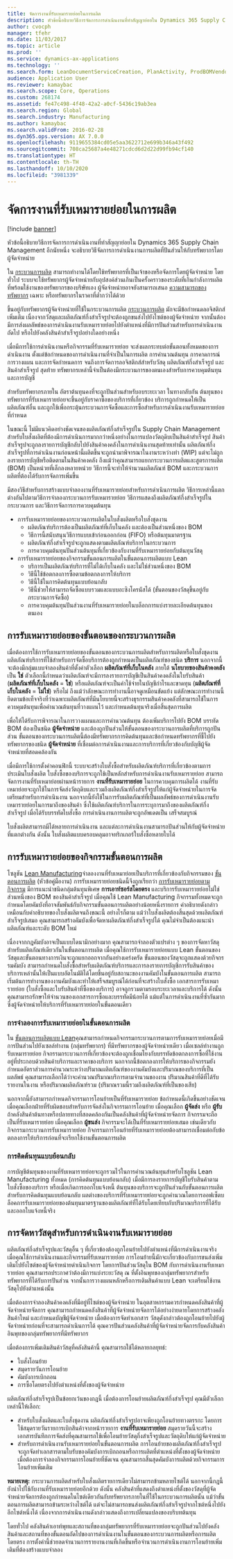 ```yaml
---
title: จัดการงานที่รับเหมารายย่อยในการผลิต
description: หัวข้อนี้อธิบายวิธีการจัดการการดำเนินงานที่ทำสัญญาย่อยใน Dynamics 365 Supply Chain Management อีกนัยหนึ่ง จะอธิบายวิธีจัดการการดำเนินงานการผลิตที่ปันส่วนให้กับทรัพยากรโดยผู้จัดจำหน่าย
author: cvocph
manager: tfehr
ms.date: 11/03/2017
ms.topic: article
ms.prod: ''
ms.service: dynamics-ax-applications
ms.technology: ''
ms.search.form: LeanDocumentServiceCreation, PlanActivity, ProdBOMVendorListPage, ProdRoute, ProdTable, ProdTableListPage, PurchAgreementSubcontractorLookup, RouteTable, WrkCtrResourceGroup, ProdBOMVendorListPagePreviewPane, ProdBOMVendor
audience: Application User
ms.reviewer: kamaybac
ms.search.scope: Core, Operations
ms.custom: 268174
ms.assetid: fe47c498-4f48-42a2-a0cf-5436c19ab3ea
ms.search.region: Global
ms.search.industry: Manufacturing
ms.author: kamaybac
ms.search.validFrom: 2016-02-28
ms.dyn365.ops.version: AX 7.0.0
ms.openlocfilehash: 9119655384cd05e5aa3622712e699b346a43f492
ms.sourcegitcommit: 708ca25687a4e48271cdcd6d2d22d99fb94cf140
ms.translationtype: HT
ms.contentlocale: th-TH
ms.lasthandoff: 10/10/2020
ms.locfileid: "3981339"
---
```

# <a name="manage-subcontracting-work-in-production"></a>จัดการงานที่รับเหมารายย่อยในการผลิต

[!include [banner](../includes/banner.md)]

หัวข้อนี้อธิบายวิธีการจัดการการดำเนินงานที่ทำสัญญาย่อยใน Dynamics 365 Supply Chain Management อีกนัยหนึ่ง จะอธิบายวิธีจัดการการดำเนินงานการผลิตที่ปันส่วนให้กับทรัพยากรโดยผู้จัดจำหน่าย

ใน [กระบวนการผลิต](production-process-overview.md) สามารถทำงานได้โดยใช้ทรัพยากรที่เป็นเจ้าของหรือจัดการโดยผู้จัดจำหน่าย โดยทั่วไป ระบบจะใช้ทรัพยากรผู้จัดจำหน่ายกับอุปสงค์ส่วนเกินเป็นครั้งคราวของระดับที่เกินกำลังการผลิตที่พร้อมใช้งานของทรัพยากรของบริษัทเอง ผู้จัดจำหน่ายอาจยังสามารถเสนอ [ความสามารถของทรัพยากร](resource-capabilities.md) เฉพาะ หรือทรัพยากรในราคาที่ต่ำกว่าได้ด้วย  

ขึ้นอยู่กับทรัพยากรผู้จัดจำหน่ายที่ใช้ในกระบวนการผลิต [กระบวนการผลิต](routes-operations.md) มักจะมีข้อกำหนดลอจิสติกส์เพิ่มเติม เนื่องจากวัสดุและผลิตภัณฑ์กึ่งสำเร็จรูปจะต้องถูกขนส่งไปยังไซต์ของผู้จัดจำหน่าย จากนั้นต้องมีการส่งผลลัพธ์ของการดำเนินงานรับเหมารายย่อยไปยังตำแหน่งที่มีการปันส่วนสำหรับการดำเนินงานถัดไป หรือไปยังคลังสินค้าสำเร็จรูปอย่างใดอย่างหนึ่ง  

เมื่อมีการใช้การดำเนินงานหรือกิจกรรมที่รับเหมารายย่อย จะส่งผลกระทบต่อขั้นตอนทั้งหมดของการดำเนินงาน ตั้งแต่ข้อกำหนดของการดำเนินงานที่จำเป็นในการผลิต การคำนวณต้นทุน การคาดการณ์ การวางแผน และการจัดกำหนดการ จนถึงการจัดการลอจิสติกส์สำหรับวัสดุ ผลิตภัณฑ์กึ่งสำเร็จรูป และสินค้าสำเร็จรูป สุดท้าย ทรัพยากรเหล่านี้จำเป็นต้องมีกระบวนการของตนเองสำหรับการควบคุมต้นทุนและการบัญชี  

สำหรับทรัพยากรภายใน อัตราต้นทุนคงที่จะถูกปันส่วนสำหรับอบระยะเวลา ในทางกลับกัน ต้นทุนของทรัพยากรที่รับเหมารายย่อยจะขึ้นอยู่กับราคาซื้อของบริการที่เกี่ยวข้อง บริการถูกกำหนดให้เป็นผลิตภัณฑ์อื่น และถูกใช้เพื่อกระตุ้นกระบวนการจัดซื้อและการซื้อสำหรับการดำเนินงานรับเหมารายย่อยที่กำหนด  

ในขณะนี้ ไม่มีแนวคิดอย่างชัดเจนของผลิตภัณฑ์กึ่งสำเร็จรูปใน Supply Chain Management สำหรับใบสั่งผลิตที่ต้องมีการดำเนินการมากกว่าหนึ่งอย่างในการแปลงวัตถุดิบเป็นสินค้าสำเร็จรูป สินค้าสำเร็จรูปจะถูกลงรายการบัญชีกลับไปยังสินค้าคงคลังในการดำเนินงานสุดท้ายเท่านั้น ผลิตภัณฑ์กึ่งสำเร็จรูปที่การดำเนินงานก่อนหน้านี้ผลิตขึ้นจะถูกนำมาพิจารณาในงานระหว่างทำ (WIP) แต่จะไม่ถูกลงรายการบัญชีหรือติดตามในสินค้าคงคลัง ถึงแม้ว่าคุณสามารถแยกกระบวนการผลิตและสูตรการผลิต (BOM) เป็นหน่วยที่เล็กลงหลายหน่วย วิธีการนี้จะทำให้จำนวนผลิตภัณฑ์ BOM และกระบวนการผลิตที่ต้องได้รับการจัดการเพิ่มขึ้น  

มีสองวิธีสำหรับการสร้างแบบจำลองงานที่รับเหมารายย่อยสำหรับการดำเนินการผลิต วิธีการเหล่านี้แตกต่างกันไปตามวิธีการจำลองกระบวนการรับเหมารายย่อย วิธีการแสดงถึงผลิตภัณฑ์กึ่งสำเร็จรูปในกระบวนการ และวิธีการจัดการการควบคุมต้นทุน

-   การรับเหมารายย่อยของกระบวนการผลิตในใบสั่งผลิตหรือใบสั่งชุดงาน
    -   ผลิตภัณฑ์บริการต้องเป็นผลิตภัณฑ์ที่เก็บในคลัง และต้องเป็นส่วนหนึ่งของ BOM
    -   วิธีการนี้สนับสนุนวิธีการแบบเข้าก่อนออกก่อน (FIFO) หรือต้นทุนมาตรฐาน
    -   ผลิตภัณฑ์กึ่งสำเร็จรูปจะถูกแสดงตามผลิตภัณฑ์บริการในกระบวนการ
    -   การควบคุมต้นทุนปันส่วนต้นทุนที่เกี่ยวข้องกับงานที่รับเหมารายย่อยกับต้นทุนวัสดุ
-   การรับเหมารายย่อยของกิจกรรมขั้นตอนการผลิตในขั้นตอนการผลิตแบบ Lean
    -   บริการเป็นผลิตภัณฑ์บริการที่ไม่ได้เก็บในคลัง และไม่ใช่ส่วนหนึ่งของ BOM
    -   วิธีนี้ใช้ข้อตกลงการซื้อตามข้อตกลงการให้บริการ
    -   วิธีนี้ใช้ในการคิดต้นทุนแบบย้อนกลับ
    -   วิธีนี้ช่วยให้สามารถจัดซื้อแบบรวมและแบบอะซิงโครนัสได้ (ขั้นตอนของวัสดุขึ้นอยู่กับกระบวนการจัดซื้อ)
    -   การควบคุมต้นทุนปันส่วนงานที่รับเหมารายย่อยในบล็อกการแบ่งรายละเอียดต้นทุนของตนเอง

## <a name="subcontracting-of-route-operations"></a>การรับเหมารายย่อยของขั้นตอนของกระบวนการผลิต
เมื่อต้องการใช้การรับเหมารายย่อยของขั้นตอนของกระบวนการผลิตสำหรับการผลิตหรือใบสั่งชุดงาน ผลิตภัณฑ์บริการที่ใช้สำหรับการจัดซื้อบริการต้องถูกกำหนดเป็นผลิตภัณฑ์ของชนิด **บริการ** นอกจากนี้ จะต้องมีกลุ่มแบบจำลองสินค้าที่ตั้งค่าตัวเลือก **ผลิตภัณฑ์ที่เก็บในคลัง** ภายใต้ **นโยบายของสินค้าคงคลัง** เป็น **ใช่** ตัวเลือกนี้กำหนดว่าผลิตภัณฑ์จะมีการลงรายการบัญชีเป็นสินค้าคงคลังในใบรับสินค้า (**ผลิตภัณฑ์ที่เก็บในคลัง** = **ใช่**) หรือผลิตภัณฑ์จะเป็นค่าใช้จ่ายในบัญชีกำไรและขาดทุน (**ผลิตภัณฑ์ที่เก็บในคลัง** = **ไม่ใช่**) หรือไม่ ถึงแม้ว่าลักษณะการทำงานนี้อาจดูเหมือนขัดแย้ง แต่ลักษณะการทำงานนี้ยึดตามข้อเท็จจริงที่ว่าเฉพาะผลิตภัณฑ์ที่มีนโยบายนี้จะสร้างธุรกรรมสินค้าคงคลังที่สามารถใช้ในการควบคุมต้นทุนเพื่อคำนวณต้นทุนที่วางแผนไว้ และกำหนดต้นทุนจริงเมื่อสิ้นสุดการผลิต  

เพื่อให้ได้รับการพิจารณาในการวางแผนและการคำนวณต้นทุน ต้องเพิ่มบริการไปยัง BOM บรรทัด BOM ต้องเป็นชนิด **ผู้จัดจำหน่าย** และต้องถูกปันส่วนให้ขั้นตอนของกระบวนการผลิตที่บริการถูกปันส่วน ขั้นตอนของกระบวนการผลิตนี้ต้องมีทรัพยากรการคิดต้นทุนและข้อกำหนดทรัพยากรที่ชี้ไปยังทรัพยากรของชนิด **ผู้จัดจำหน่าย** ที่เชื่อมต่อการดำเนินงานและการบริการที่เกี่ยวข้องกับบัญชีผู้จัดจำหน่ายที่สอดคล้องกัน  

เมื่อมีการใช้การตั้งค่าคอนฟิกนี้ ระบบจะสร้างใบสั่งซื้อสำหรับผลิตภัณฑ์บริการที่เกี่ยวข้องตามการประเมินใบสั่งผลิต ใบสั่งซื้อของบริการจะถูกใช้เป็นหลักสำหรับการดำเนินงานรับเหมารายย่อย สามารถจัดการงานที่รับเหมาย่อยผ่านหน้ารายการ **งานที่รับเหมารายย่อย** ในการควบคุมการผลิตได้ งานที่รับเหมาย่อยจะถูกใช้ในการจัดส่งวัตถุดิบและรวมถึงผลิตภัณฑ์กึ่งสำเร็จรูปให้แก่ผู้จัดจำหน่ายในการจัดเตรียมสำหรับการดำเนินงาน นอกจากนี้ยังใช้ในการรับผลิตภัณฑ์ที่เป็นผลลัพธ์ของการดำเนินงานรับเหมารายย่อยในการมาถึงของสินค้า ซึ่งใช้ผลิตภัณฑ์บริการในการระบุการมาถึงของผลิตภัณฑ์กึ่งสำเร็จรูป เมื่อได้รับบรรทัดใบสั่งซื้อ การดำเนินงานการผลิตจะถูกอัพเดตเป็น เสร็จสมบูรณ์  

ใบสั่งผลิตสามารถมีได้หลายการดำเนินงาน และแต่ละการดำเนินงานสามารถปันส่วนให้กับผู้จัดจำหน่ายที่แตกต่างกัน ดังนั้น ใบสั่งผลิตแบบครอบคลุมอาจทริกเกอร์ใบสั่งซื้อหลายใบได้

## <a name="subcontracting-of-production-flow-activities"></a>การรับเหมารายย่อยของกิจกรรมขั้นตอนการผลิต
โซลูชัน [Lean Manufacturing](lean-manufacturing-overview.md)จำลองงานที่รับเหมาย่อยเป็นบริการที่เกี่ยวข้องกับกิจกรรมของ [ขั้นตอนการผลิต](tasks/create-production-flow-version.md) (หัวข้อคู่มืองาน) การรับเหมารายย่อยชนิดนี้จึงถูกเรียกว่า [การรับเหมารายย่อยตามกิจกรรม](activity-based-subcontracting.md) มีการแนะนำชนิดกลุ่มต้นทุนพิเศษ **การเอาท์ซอร์สโดยตรง** และบริการรับเหมารายย่อยไม่ใช่ส่วนหนึ่งของ BOM ของสินค้าสำเร็จรูป เมื่อคุณใช้ Lean Manufacturing กิจกรรมทั้งหมดจะถูกกำหนดโดยคัมบังที่อาจสัมพันธ์กับกิจกรรมขั้นตอนการผลิตอย่างน้อยหนึ่งรายการ คำอธิบายดังกล่าวเหมือนกับคำอธิบายของใบสั่งผลิตจนถึงขณะนี้ อย่างไรก็ตาม แม้ว่าใบสั่งผลิตต้องสิ้นสุดด้วยผลิตภัณฑ์สำเร็จรูปเสมอ คุณสามารถสร้างคัมบังเพื่อจัดหาผลิตภัณฑ์กึ่งสำเร็จรูปได้ คุณไม่จำเป็นต้องแนะนำผลิตภัณฑ์และระดับ BOM ใหม่  

เนื่องจากกฎคัมบังอาจเป็นแบบไดนามิกอย่างมาก คุณสามารถจำลองตัวแปรต่าง ๆ ของการจัดหาวัสดุสำหรับผลิตภัณฑ์เดียวกันในขั้นตอนการผลิต เมื่อคุณใช้การรับเหมารายย่อยแบบ Lean ขั้นตอนของวัสดุและขั้นตอนทางการเงินจะถูกแยกออกจากกันอย่างเคร่งครัด ขั้นตอนของวัสดุจะถูกแสดงด้วยกิจกรรมคัมบัง สามารถกำหนดใบสั่งซื้อสำหรับผลิตภัณฑ์บริการและการลงรายการบัญชีการรับสินค้าของบริการเหล่านั้นให้เป็นแบบอัตโนมัติได้โดยขึ้นอยู่กับสถานะของงานคัมบังในขั้นตอนการผลิต สามารถเริ่มต้นการทำงานของงานคัมบังและทำให้เสร็จสมบูรณ์ได้ก่อนที่จะสร้างใบสั่งซื้อ เอกสารการรับเหมารายย่อย (ใบสั่งซื้อและใบรับสินค้าที่ซื้อของบริการ) อาจถูกรวมตามรอบระยะเวลาและบริการได้ ดังนั้น คุณสามารถรักษาให้จำนวนของเอกสารการซื้อและบรรทัดมีน้อยได้ แม้แต่ในการดำเนินงานที่ซ้ำกันมากซึ่งผู้จัดจำหน่ายให้บริการที่รับเหมารายย่อยในขั้นตอนเดียว

### <a name="modeling-subcontracting-in-a-production-flow"></a>การจำลองการรับเหมารายย่อยในขั้นตอนการผลิต

ใน [ขั้นตอนการผลิตแบบ Lean](lean-manufacturing-modeling-lean-organization.md)คุณสามารถกำหนดกิจกรรมกระบวนการตามการรับเหมารายย่อยเมื่อมีการปันส่วนไปยังเซลล์ทำงาน (กลุ่มทรัพยากร) ที่มีทรัพยากรของผู้จัดจำหน่ายเดียว เมื่อเซลล์ทำงานถูกรับเหมารายย่อย กิจกรรมกระบวนการที่เกี่ยวข้องจะต้องถูกเชื่อมโยงกับบรรทัดข้อตกลงการซื้อที่ใช้งานอยู่ที่ประกอบด้วยสินค้าบริการและราคาของบริการ นอกจากนี้ข้อตกลงการให้บริการของกิจกรรมยังกำหนดอัตราส่วนการคำนวณระหว่างปริมาณผลิตภัณฑ์ของงานคัมบังและปริมาณของบริการที่เป็นผลลัพธ์ คุณสามารถเลือกได้ว่าจะคำนวณปริมาณบริการตามจำนวนของงาน ปริมาณสินค้าที่ดีที่ได้รับรายงานในงาน หรือปริมาณผลิตภัณฑ์รวม (ปริมาณรวมนี้รวมถึงผลิตภัณฑ์ที่เป็นของเสีย)  

นอกจากนี้ยังสามารถกำหนดกิจกรรมการโอนย้ายเป็นที่รับเหมารายย่อย ข้อกำหนดนี้เกิดขึ้นอย่างชัดเจนเมื่อคุณเลือกฝ่ายที่รับผิดชอบสำหรับการจัดส่งในกิจกรรมการโอนย้าย เมื่อคุณเลือก **ผู้จัดส่ง** หรือ **ผู้รับ** ถ้าคลังสินค้าต้นทางหรือปลายทางที่สอดคล้องกันเป็นคลังสินค้าที่ผู้จัดจำหน่ายจัดการ กิจกรรมจะถือเป็นที่รับเหมารายย่อย เมื่อคุณเลือก **ผู้ขนส่ง** กิจกรรมจะได้เป็นที่รับเหมารายย่อยเสมอ เช่นเดียวกับกิจกรรมกระบวนการรับเหมารายย่อย กิจกรรมการโอนย้ายที่รับเหมารายย่อยต้องสามารถเชื่อมต่อกับข้อตกลงการให้บริการก่อนที่จะเรียกใช้งานขั้นตอนการผลิต

### <a name="backflush-costing"></a>การคิดต้นทุนแบบย้อนกลับ

การบัญชีต้นทุนของงานที่รับเหมารายย่อยจะถูกรวมไว้ในการคำนวณต้นทุนสำหรับโซลูชัน Lean Manufacturing ทั้งหมด (การคิดต้นทุนแบบย้อนกลับ) เมื่อมีการลงรายการบัญชีใบรับสินค้าตามใบสั่งซื้อของบริการ หรือเมื่อเกิดการออกใบแจ้งหนี้ ต้นทุนของบริการจะถูกปันส่วนกับขั้นตอนการผลิต สำหรับการคิดต้นทุนแบบย้อนกลับ ผลต่างของบริการที่รับเหมารายย่อยจะถูกคำนวณโดยการออฟเซ็ตบล็อคการรับเหมารายย่อยของต้นทุนมาตรฐานของผลิตภัณฑ์ที่ได้รับโดยเทียบกับปริมาณบริการที่ได้รับและออกใบแจ้งหนี้จริง

## <a name="material-supply-for-subcontracted-operations"></a>การจัดหาวัสดุสำหรับการดำเนินงานรับเหมารายย่อย
ผลิตภัณฑ์กึ่งสำเร็จรูปและวัสดุอื่น ๆ ที่เกี่ยวข้องต้องถูกโอนย้ายไปยังตำแหน่งที่มีการดำเนินงานจริง เมื่อคุณใช้การดำเนินงานและกิจกรรมที่รับเหมารายย่อย การโอนย้ายนี้มักจะเกี่ยวข้องกับการขนส่งเพิ่มเติมไปยังไซต์ของผู้จัดจำหน่ายดำเนินกิจการ โดยการปันส่วนวัสดุใน BOM กับการดำเนินงานรับเหมารายย่อย คุณสามารถประกาศว่าต้องมีการแบ่งระยะวัสดุ ณ ที่ตั้งอินพุทของกลุ่มทรัพยากรสำหรับทรัพยากรที่ได้รับการปันส่วน จากนั้นการวางแผนหลักหรือการเติมสินค้าแบบ Lean จะเตรียมใช้งานวัสดุไปยังตำแหน่งนั้น  

เมื่อต้องการจำลองสินค้าคงคลังที่มีอยู่ที่ไซต์ของผู้จัดจำหน่าย ในอุตสาหกรรมควรกำหนดคลังสินค้าที่ผู้จัดจำหน่ายจัดการ คุณสามารถกำหนดคลังสินค้าที่ผู้จัดจำหน่ายจัดการได้อย่างง่ายดายโดยการสร้างคลังสินค้าใหม่ และกำหนดบัญชีผู้จัดจำหน่าย เมื่อต้องการจัดทำเอกสาร วัสดุดังกล่าวต้องถูกโอนย้ายไปยังผู้จัดจำหน่ายก่อนที่จะสามารถดำเนินการได้ คุณควรปันส่วนคลังสินค้าที่ผู้จัดจำหน่ายจัดการกับคลังสินค้าอินพุทของกลุ่มทรัพยากรที่มีทรัพยากร  

เมื่อต้องการเพิ่มเติมสินค้าวัสดุที่คลังสินค้านี้ คุณสามารถใช้ได้หลายกลยุทธ์:

-   ใบสั่งโอนย้าย
-   สมุดรายวันการโอนย้าย
-   คัมบังการเบิกถอน
-   การซื้อโดยตรงไปยังตำแหน่งที่ตั้งของผู้จัดจำหน่าย

ผลิตภัณฑ์กึ่งสำเร็จรูปเป็นข้อยกเว้นของกฎนี้ เมื่อต้องการโอนย้ายผลิตภัณฑ์กึ่งสำเร็จรูป คุณมีตัวเลือกเหล่านี้ให้เลือก:

-   สำหรับใบสั่งผลิตและใบสั่งชุดงาน ผลิตภัณฑ์กึ่งสำเร็จรูปอาจเพียงถูกโอนย้ายทางตรรกะ โดยการใช้สมุดรายวันรายการเบิกสินค้าจากหน้ารายการ **งานที่รับเหมารายย่อย** สมุดรายวันนี้จะสร้างเอกสารบันทึกการจัดส่งที่คุณสามารถใช้เพื่อโอนย้ายวัสดุกึ่งสำเร็จรูปและวัตถุดิบให้แก่ผู้จัดจำหน่าย
-   สำหรับการดำเนินงานรับเหมารายย่อยในขั้นตอนการผลิต การโอนย้ายของผลิตภัณฑ์กึ่งสำเร็จรูปจะถูกจัดทำเอกสารตามใบรับของคัมบังการเบิกถอนหรือการผลิตที่ตำแหน่งที่ตั้งของผู้จัดจำหน่าย เมื่อต้องการจำลองกิจกรรมการโอนย้ายที่ชัดเจน คุณสามารถสิ้นสุดคัมบังการผลิตด้วยกิจกรรมการโอนย้ายเพิ่มเติม

**หมายเหตุ:** กระบวนการผลิตสำหรับใบสั่งผลิตรายการเดียวไม่สามารถข้ามหลายไซต์ได้ นอกจากนี้กฎนี้ยังนำไปใช้กับงานที่รับเหมารายย่อยอีกด้วย ดังนั้น คลังสินค้าที่แสดงถึงตำแหน่งที่ตั้งของวัสดุที่ผู้จัดจำหน่ายจัดการต้องถูกกำหนดในไซต์เดียวกันกับทรัพยากรภายในที่ใช้ในกระบวนการผลิตนั้น แม้ว่าขั้นตอนการผลิตสามารถข้ามระหว่างไซต์ได้ แต่จะไม่สามารถขนส่งผลิตภัณฑ์กึ่งสำเร็จรูปจากไซต์หนึ่งไปยังอีกไซต์หนึ่งได้ เนื่องจากการดำเนินงานดังกล่าวแสดงถึงการเปลี่ยนแปลงของบริบทต้นทุน  

โดยทั่วไป คลังสินค้าเอาท์พุทและสถานที่ของกลุ่มทรัพยากรที่รับเหมารายย่อยจะถูกปันส่วนไปยังคลังสินค้าและสถานที่ของขั้นตอนถัดไปของการดำเนินงานในขั้นตอนของกระบวนการผลิตหรือการผลิตโดยตรง การตั้งค่านี้ช่วยลดจำนวนการรายงานงานที่เกิดขึ้นหรือจำนวนการดำเนินงานการโอนย้ายเพิ่มเติมที่ต้องสร้างแบบจำลอง



